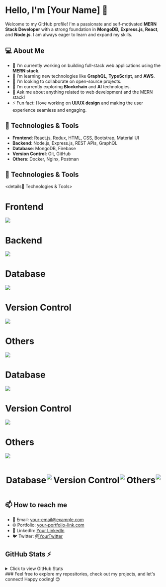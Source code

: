 # Hello, I'm [Your Name] 👋

Welcome to my GitHub profile! I'm a passionate and self-motivated **MERN Stack Developer** with a strong foundation in **MongoDB**, **Express.js**, **React**, and **Node.js**. I am always eager to learn and expand my skills.

## 💻 About Me

- 🔭 I’m currently working on building full-stack web applications using the **MERN stack**.
- 🌱 I’m learning new technologies like **GraphQL**, **TypeScript**, and **AWS**.
- 👯 I’m looking to collaborate on open-source projects.
- 🤔 I’m currently exploring **Blockchain** and **AI** technologies.
- 💬 Ask me about anything related to web development and the MERN stack!
- ⚡ Fun fact: I love working on **UI/UX design** and making the user experience seamless and engaging.

## 🔧 Technologies & Tools

- **Frontend**: React.js, Redux, HTML, CSS, Bootstrap, Material UI
- **Backend**: Node.js, Express.js, REST APIs, GraphQL
- **Database**: MongoDB, Firebase
- **Version Control**: Git, GitHub
- **Others**: Docker, Nginx, Postman

## 🔧 Technologies & Tools

<details🔧 Technologies & Tools>
<div displey='flex'>
  <div> <p align="center">
  <h1>Frontend</h1>
  <a href="https://skillicons.dev">
    <img src="https://skillicons.dev/icons?i=html,css,js,react,redux,nextjs,bootstrap,materialui" />
  </a>
</p></div>
 <div> <p align="center">
     <h1>Backend</h1>
  <a href="https://skillicons.dev">
    <img src="https://skillicons.dev/icons?i=nodejs,expressjs,restapi," />
  </a>
</p></div>
 </div>
  <p align="center">
     <h1>Database</h1>
  <a href="https://skillicons.dev">
    <img src="https://skillicons.dev/icons?i=mongodb,firebase,sql,," />
  </a>
</p>
<p align="center">
     <h1> Version Control</h1>
  <a href="https://skillicons.dev">
    <img src="https://skillicons.dev/icons?i=git,github," />
  </a>
</p>
<p align="center">
     <h1>Others</h1>
  <a href="https://skillicons.dev">
    <img src="https://skillicons.dev/icons?i=docker,postman," />
  </a>
</p>
</details>

<p align="center">
  <h1>Database</h1>
  <a href="https://skillicons.dev">
    <img src="https://skillicons.dev/icons?i=mongodb,firebase,sql" />
  </a>
</p>

<p align="center">
  <h1>Version Control</h1>
  <a href="https://skillicons.dev">
    <img src="https://skillicons.dev/icons?i=git,github" />
  </a>
</p>

<p align="center">
  <h1>Others</h1>
  <a href="https://skillicons.dev">
    <img src="https://skillicons.dev/icons?i=docker,postman" />
  </a>
</p>

<!-- Flexbox layout for better arrangement -->
<div style="display: flex; justify-content: space-around; align-items: center; flex-wrap: wrap;">
  <p align="center">
    <h1>Database</h1>
    <a href="https://skillicons.dev">
      <img src="https://skillicons.dev/icons?i=mongodb,firebase,sql" />
    </a>
  </p>

  <p align="center">
    <h1>Version Control</h1>
    <a href="https://skillicons.dev">
      <img src="https://skillicons.dev/icons?i=git,github" />
    </a>
  </p>

  <p align="center">
    <h1>Others</h1>
    <a href="https://skillicons.dev">
      <img src="https://skillicons.dev/icons?i=docker,postman" />
    </a>
  </p>
</div>

  
## 📫 How to reach me

- 📧 Email: [your-email@example.com](mailto:your-email@example.com)
- 🌐 Portfolio: [your-portfolio-link.com](http://your-portfolio-link.com)
- 💼 LinkedIn: [Your LinkedIn](https://www.linkedin.com/in/your-profile)
- 🐦 Twitter: [@YourTwitter](https://twitter.com/yourprofile)

## GitHub Stats ⚡

<details>
  <summary>Click to view GitHub Stats</summary>

  ![GitHub Stats](https://github-readme-stats.vercel.app/api?username=john-doe&show_icons=true&hide_title=true&count_private=true&hide=prs)

</details>
### Feel free to explore my repositories, check out my projects, and let's connect! Happy coding! 😊
